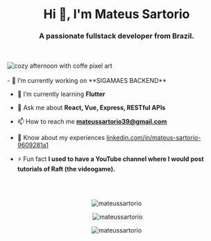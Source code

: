<h1 align="center">Hi 👋, I'm Mateus Sartorio</h1>
<h3 align="center">A passionate fullstack developer from Brazil.</h3>

<br/>
<br/>

<img align="center" src="https://cdna.artstation.com/p/assets/images/images/008/437/908/original/hayley-h-salya.gif?1512759839" alt="cozy afternoon with coffe pixel art"/>

<br/>
<br/>

<div>
  - 🔭 I’m currently working on **SIGAMAES BACKEND**
  
  - 🌱 I’m currently learning **Flutter**
  
  - 💬 Ask me about **React, Vue, Express, RESTful APIs**
  
  - 📫 How to reach me **mateussartorio39@gmail.com**
  
  - 📄 Know about my experiences [linkedin.com/in/mateus-sartorio-9609281a1](linkedin.com/in/mateus-sartorio-9609281a1)
  
  - ⚡ Fun fact **I used to have a YouTube channel where I would post tutorials of Raft (the videogame).**
</div>

<br/>
<br/>

<div align="center">
  <p><img src="https://github-readme-stats.vercel.app/api/top-langs?username=mateussartorio&show_icons=true&theme=dark&locale=en&layout=compact" alt="mateussartorio" /></p>
  <p>&nbsp;<img src="https://github-readme-stats.vercel.app/api?username=mateussartorio&show_icons=true&theme=dark&locale=en" alt="mateussartorio" /></p>
  <p><img src="https://github-readme-streak-stats.herokuapp.com/?user=mateussartorio&theme=dark" alt="mateussartorio" /></p>
</div>
